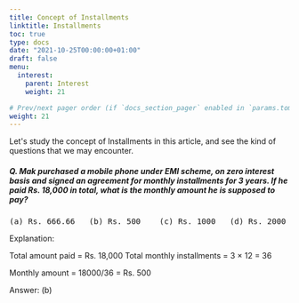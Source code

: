 ```yaml
---
title: Concept of Installments
linktitle: Installments
toc: true
type: docs
date: "2021-10-25T00:00:00+01:00"
draft: false
menu:
  interest:
    parent: Interest
    weight: 21

# Prev/next pager order (if `docs_section_pager` enabled in `params.toml`)
weight: 21
---
```


Let's study the concept of Installments in this article, and see the kind of questions that we may encounter. 

##### Q. Mak purchased a mobile phone under EMI scheme, on zero interest basis and signed an agreement for monthly installments for 3 years. If he paid Rs. 18,000 in total, what is the monthly amount he is supposed to pay? 
<pre>(a) Rs. 666.66   (b) Rs. 500    (c) Rs. 1000   (d) Rs. 2000</pre>

Explanation:<br>
<div class="Exp">

Total amount paid = Rs. 18,000
Total monthly installments = 3 × 12 = 36 

Monthly amount = 18000/36 = Rs. 500

Answer: (b)
</div> <br>

